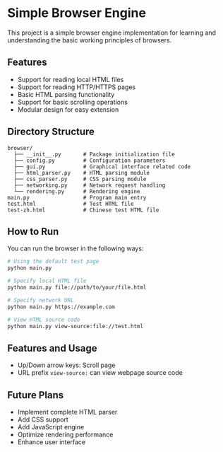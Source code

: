 # Simple Browser Engine

This project is a simple browser engine implementation for learning and understanding the basic working principles of browsers.

## Features

- Support for reading local HTML files
- Support for reading HTTP/HTTPS pages
- Basic HTML parsing functionality
- Support for basic scrolling operations
- Modular design for easy extension

## Directory Structure

```
browser/
  ├── __init__.py       # Package initialization file
  ├── config.py         # Configuration parameters
  ├── gui.py            # Graphical interface related code
  ├── html_parser.py    # HTML parsing module
  ├── css_parser.py     # CSS parsing module
  ├── networking.py     # Network request handling
  └── rendering.py      # Rendering engine
main.py                 # Program main entry
test.html               # Test HTML file
test-zh.html            # Chinese test HTML file
```

## How to Run

You can run the browser in the following ways:

```bash
# Using the default test page
python main.py

# Specify local HTML file
python main.py file://path/to/your/file.html

# Specify network URL
python main.py https://example.com

# View HTML source code
python main.py view-source:file://test.html
```

## Features and Usage

- Up/Down arrow keys: Scroll page
- URL prefix `view-source:` can view webpage source code

## Future Plans

- Implement complete HTML parser
- Add CSS support
- Add JavaScript engine
- Optimize rendering performance
- Enhance user interface

